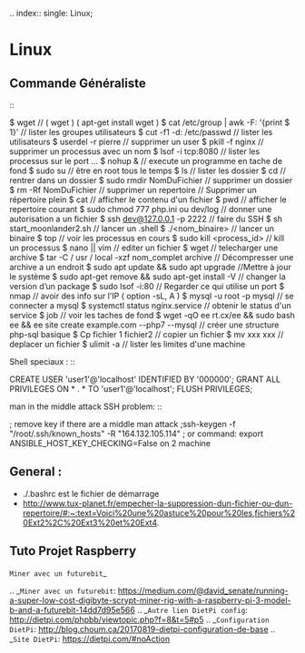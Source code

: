 .. index::
   single: Linux;

Linux
===================

Commande Généraliste
-------------------
::

   $ wget // ( wget <lien>  ) ( apt-get install wget )
   $ cat /etc/group | awk -F: '{print $ 1}' // lister les groupes utilisateurs
   $ cut -f1 -d: /etc/passwd // lister les utilisateurs
   $ userdel -r pierre // supprimer un user
   $ pkill -f nginx // supprimer un processus avec un nom
   $ lsof -i tcp:8080 // lister les processus sur le port ...
   $ nohup <maCommande> & // execute un programme en tache de fond
   $ sudo su // être en root tous le temps
   $ ls // lister les dossier
   $ cd // rentrer dans un dossier
   $ sudo rmdir NomDuFichier // supprimer un dossier
   $ rm -Rf NomDuFichier // supprimer un repertoire // Supprimer un répertoire plein
   $ cat // afficher le contenu d'un fichier
   $ pwd // afficher le repertoire courant
   $ sudo chmod 777 php.ini ou dev/log // donner une autorisation a un fichier
   $ ssh dev@127.0.0.1 -p 2222 // faire du SSH
   $ sh start_moonlander2.sh // lancer un .shell
   $ ./<nom_binaire> // lancer un binaire
   $ top // voir les processus en cours
   $ sudo kill <process_id> // kill un processus
   $ nano || vim // editer un fichier
   $ wget <lien> // telecharger une archive
   $ tar -C / usr / local -xzf nom_complet archive // Décompresser une archive a un endroit
   $ sudo apt update && sudo apt upgrade //Mettre à jour le système
   $ sudo apt-get remove <paquet> && sudo apt-get install <paquet> -V <version> // changer la version d’un package
   $ sudo lsof -i:80 // Regarder ce qui utilise un port
   $ nmap <ip> // avoir des info sur l'IP ( option -sL, A )
   $ mysql -u root -p mysql // se connecter a mysql
   $ systemctl status nginx.service // obtenir le status d'un service
   $ job // voir les taches de fond
   $ wget -qO ee rt.cx/ee && sudo bash ee && ee site create example.com --php7 --mysql // créer une structure php-sql basique
   $ Cp fichier 1 fichier2 // copier un fichier
   $ mv xxx xxx // deplacer un fichier
   $ ulimit -a // lister les limites d'une machine


Shell speciaux :
::

   CREATE USER 'user1'@'localhost' IDENTIFIED BY '000000';
   GRANT ALL PRIVILEGES ON * . * TO 'user1'@'localhost';
   FLUSH PRIVILEGES;


man in the middle attack SSH problem:
::

   ; remove key if there are a middle man attack
   ;ssh-keygen -f "/root/.ssh/known_hosts" -R "164.132.105.114"
   ; or command: export ANSIBLE_HOST_KEY_CHECKING=False on 2 machine


General :
-------------------

- ./.bashrc est le fichier de démarrage
- http://www.tux-planet.fr/empecher-la-suppression-dun-fichier-ou-dun-repertoire/#:~:text=Voici%20une%20astuce%20pour%20les,fichiers%20Ext2%2C%20Ext3%20et%20Ext4.




Tuto Projet Raspberry
-------------------
`Miner avec un futurebit`_

.. _`Miner avec un futurebit`: https://medium.com/@david_senate/running-a-super-low-cost-digibyte-scrypt-miner-rig-with-a-raspberry-pi-3-model-b-and-a-futurebit-14dd7d95e566
.. _`Autre lien DietPi config`: http://dietpi.com/phpbb/viewtopic.php?f=8&t=5#p5
.. _`Configuration DietPi`: http://blog.choum.ca/20170819-dietpi-configuration-de-base
.. _`Site DietPi`: https://dietpi.com/#noAction
